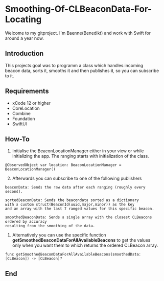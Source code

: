# Smoothing-Of-CLBeaconData-For-Locating
Welcome to my gitproject. I´m Baenne(Benedikt) and work with Swift for around a year now.

## Introduction
This projects goal was to programm a class which handles incoming beacon data, sorts it, smooths it and then publishes it, so you can subscribe to it.

## Requirements

- xCode 12 or higher
- CoreLocation
- Combine
- Foundation
- SwiftUI

## How-To

1. Initialise the BeaconLocationManager either in your view or while initializing the app. The ranging starts with initialization of the class.

```
@ObservedObject var location: BeaconLocationManager = BeaconLocationManager()
```

2. Afterwards you can subscribe to one of the following publishers

```
beaconData: Sends the raw data after each ranging (roughly every second).
```
```
sortedBeaconData: Sends the beacondata sorted as a dictionary 
with a custom struct(BeaconId(uuid,major,minor)) as the key 
and an array with the last 7 ranged values for this specific beacon.
```
```
smoothedBeaconData: Sends a single array with the closest CLBeacons ordered by accuracy 
resulting from the smoothing of the data.
```

1. Alternatively you can use the specific function **getSmoothedBeaconDataForAllAvailableBeacons** to get the values only when you want them to which returns the ordered CLBeacon array.
```
func getSmoothedBeaconDataForAllAvailableBeacons(smoothedData: [CLBeacon]) -> [CLBeacon]? 
```


## End


